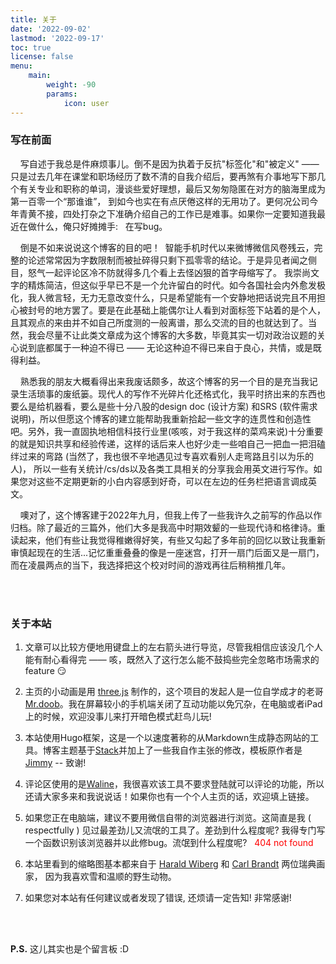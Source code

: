 ```yaml
---
title: 关于
date: '2022-09-02'
lastmod: '2022-09-17'
toc: true
license: false
menu:
    main: 
        weight: -90
        params:
            icon: user
---
```


### 写在前面

&nbsp; &nbsp; 写自述于我总是件麻烦事儿。倒不是因为执着于反抗"标签化"和"被定义" —— 只是过去几年在课堂和职场经历了数不清的自我介绍后，要再煞有介事地写下那几个有关专业和职称的单词，漫谈些爱好理想，最后又匆匆隐匿在对方的脑海里成为第一百零一个“那谁谁”， 到如今也实在有点厌倦这样的无用功了。更何况公司今年青黄不接，四处打杂之下准确介绍自己的工作已是难事。如果你一定要知道我最近在做什么，俺只好摊摊手: &nbsp; 在写bug。  

&nbsp; &nbsp; 倒是不如来说说这个博客的目的吧！&nbsp; 智能手机时代以来微博微信风卷残云，完整的论述常常因为字数限制而被扯碎得只剩下孤零零的结论。于是异见者闻之侧目，怒气一起评论区冷不防就得多几个看上去怪凶狠的首字母缩写了。 我崇尚文字的精炼简洁，但这似乎早已不是一个允许留白的时代。如今各国社会内外愈发极化，我人微言轻，无力无意改变什么，只是希望能有一个安静地把话说完且不用担心被封号的地方罢了。要是在此基础上能偶尔让人看到对面标签下站着的是个人，且其观点的来由并不如自己所度测的一般离谱，那么交流的目的也就达到了。当然，我会尽量不让此类文章成为这个博客的大多数，毕竟其实一切对政治议题的关心说到底都属于一种迫不得已 —— 无论这种迫不得已来自于良心，共情，或是既得利益。

&nbsp; &nbsp; 熟悉我的朋友大概看得出来我废话颇多，故这个博客的另一个目的是充当我记录生活琐事的废纸篓。现代人的写作不光碎片化还格式化，我平时挤出来的东西也要么是给机器看，要么是些十分八股的design doc (设计方案) 和SRS (软件需求说明)，所以但愿这个博客的建立能帮助我重新拾起一些文字的连贯性和创造性吧。另外，我一直固执地相信科技行业里(咳咳，对于我这样的菜鸡来说)十分重要的就是知识共享和经验传递，这样的话后来人也好少走一些咱自己一把血一把泪磕绊过来的弯路 (当然了，我也很不辛地遇见过专喜欢看别人走弯路且引以为乐的人)， 所以一些有关统计/cs/ds以及各类工具相关的分享我会用英文进行写作。如果您对这些不定期更新的小白内容感到好奇，可以在左边的任务栏把语言调成英文。

&nbsp; &nbsp; 噢对了，这个博客建于2022年九月，但我上传了一些我许久之前写的作品以作归档。除了最近的三篇外，他们大多是我高中时期效颦的一些现代诗和格律诗。重读起来，他们有些让我觉得稚嫩得好笑，有些又勾起了多年前的回忆以致让我重新审慎起现在的生活...记忆重重叠叠的像是一座迷宫，打开一扇门后面又是一扇门，而在凌晨两点的当下，我选择把这个校对时间的游戏再往后稍稍推几年。

\
&nbsp;

### 关于本站

1. 文章可以比较方便地用键盘上的左右箭头进行导览，尽管我相信应该没几个人能有耐心看得完 ——
咳，既然入了这行怎么能不鼓捣些完全忽略市场需求的feature 😏

2. 主页的小动画是用 [three.js](https://threejs.org/) 制作的，这个项目的发起人是一位自学成才的老哥 [Mr.doob](https://ricardocabello.com/)。我在屏幕较小的手机端关闭了互动功能以免冗杂，在电脑或者iPad上的时候，欢迎没事儿来打开暗色模式赶鸟儿玩!

3. 本站使用Hugo框架，这是一个以速度著称的从Markdown生成静态网站的工具。博客主题基于[Stack](https://github.com/CaiJimmy/hugo-theme-stack-starter)并加上了一些我自作主张的修改，模板原作者是[Jimmy](https://jimmycai.com/) -- 致谢!

4. 评论区使用的是[Waline](https://waline.js.org/en/)，我很喜欢该工具不要求登陆就可以评论的功能，所以还请大家多来和我说说话！如果你也有一个个人主页的话，欢迎填上链接。

5. 如果您正在电脑端，建议不要用微信自带的浏览器进行浏览。这简直是我 ( respectfully ) 见过最差劲儿又流氓的工具了。差劲到什么程度呢? 我得专门写一个函数识别该浏览器并以此修bug。流氓到什么程度呢? &nbsp; <span style="color: red;"> 404 not found </span>

6. 本站里看到的缩略图基本都来自于 [Harald Wiberg](http://www.artnet.com/artists/harald-wiberg/3) 和 [Carl Brandt](http://www.artnet.com/artists/carl-brandt/) 两位瑞典画家， 因为我喜欢雪和温顺的野生动物。

7. 如果您对本站有任何建议或者发现了错误, 还烦请一定告知! 非常感谢!

\
&nbsp;

**P.S.** 这儿其实也是个留言板 :D